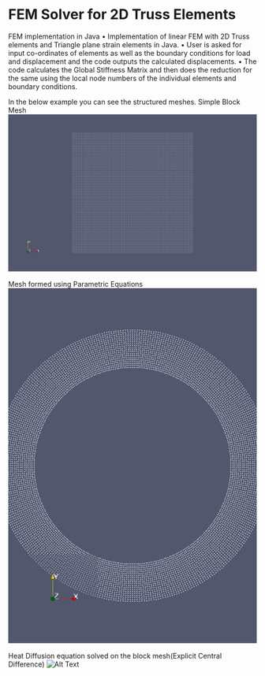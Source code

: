 # FEM Solver for 2D Truss Elements

FEM implementation in Java 
•	Implementation of linear FEM with 2D Truss elements and Triangle plane strain elements in Java.
•	User is asked for input co-ordinates of elements as well as the boundary conditions for load and displacement and the code outputs the calculated displacements.
•	The code calculates the Global Stiffness Matrix and then does the reduction for the same using the local node numbers of the individual elements and boundary conditions.

In the below example you can see the structured meshes.
Simple Block Mesh
![Alt Text](https://github.com/gujaria/FDM-Meshing/blob/main/Block.png)






Mesh formed using Parametric Equations
![Alt Text](https://github.com/gujaria/FDM-Meshing/blob/main/circle.png)

Heat Diffusion equation solved on the block mesh(Explicit Central Difference)
![Alt Text](https://github.com/gujaria/FDM-Meshing/blob/main/2dheat1.gif)
